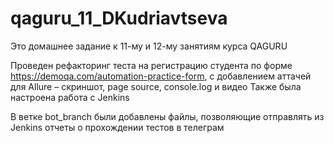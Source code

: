 # qaguru_11_DKudriavtseva

Это домашнее задание к 11-му и 12-му занятиям курса QAGURU

Проведен рефакторинг теста на регистрацию студента по форме https://demoqa.com/automation-practice-form,
с добавлением аттачей для Allure – скриншот, page source, console.log и видео
Также была настроена работа с Jenkins

В ветке bot_branch были добавлены файлы, позволяющие отправлять из Jenkins отчеты о прохождении тестов в телеграм
